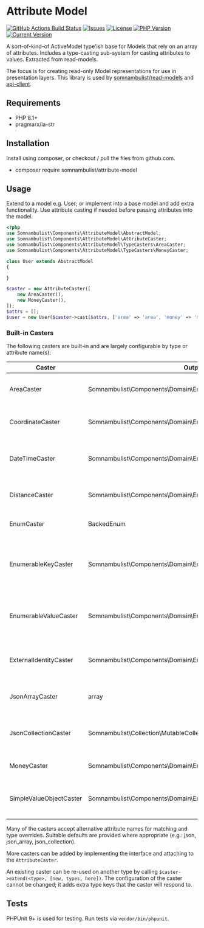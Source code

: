 # Attribute Model

[![GitHub Actions Build Status](https://img.shields.io/github/actions/workflow/status/somnambulist-tech/attribute-model/tests.yml?logo=github&branch=main)](https://github.com/somnambulist-tech/attribute-model/actions?query=workflow%3Atests)
[![Issues](https://img.shields.io/github/issues/somnambulist-tech/attribute-model?logo=github)](https://github.com/somnambulist-tech/attribute-model/issues)
[![License](https://img.shields.io/github/license/somnambulist-tech/attribute-model?logo=github)](https://github.com/somnambulist-tech/attribute-model/blob/master/LICENSE)
[![PHP Version](https://img.shields.io/packagist/php-v/somnambulist/attribute-model?logo=php&logoColor=white)](https://packagist.org/packages/somnambulist/attribute-model)
[![Current Version](https://img.shields.io/packagist/v/somnambulist/attribute-model?logo=packagist&logoColor=white)](https://packagist.org/packages/somnambulist/attribute-model)

A sort-of-kind-of ActiveModel type'ish base for Models that rely on an array of attributes.
Includes a type-casting sub-system for casting attributes to values. Extracted from read-models.

The focus is for creating read-only Model representations for use in presentation layers.
This library is used by [somnambulist/read-models](https://github.com/somnambulist-tech/read-models) and
[api-client](https://github.com/somnambulist-tech/api-client).

## Requirements

 * PHP 8.1+
 * pragmarx/ia-str

## Installation

Install using composer, or checkout / pull the files from github.com.

 * composer require somnambulist/attribute-model

## Usage

Extend to a model e.g. User; or implement into a base model and add extra functionality.
Use attribute casting if needed before passing attributes into the model.

```php
<?php
use Somnambulist\Components\AttributeModel\AbstractModel;
use Somnambulist\Components\AttributeModel\AttributeCaster;
use Somnambulist\Components\AttributeModel\TypeCasters\AreaCaster;
use Somnambulist\Components\AttributeModel\TypeCasters\MoneyCaster;

class User extends AbstractModel
{

}

$caster = new AttributeCaster([
    new AreaCaster(),
    new MoneyCaster(),
]);
$attrs = [];
$user = new User($caster->cast($attrs, ['area' => 'area', 'money' => 'money',]));
```

### Built-in Casters

The following casters are built-in and are largely configurable by type or attribute name(s):

| Caster                  | Output                                                             | Comments                                                                             |
|-------------------------|--------------------------------------------------------------------|--------------------------------------------------------------------------------------|
| AreaCaster              | Somnambulist\Components\Domain\Entities\Types\Measure\Area         | convert a value + unit to an Area value object                                       |
| CoordinateCaster        | Somnambulist\Components\Domain\Entities\Types\Geography\Coordinate | convert lat/long/srid strings to value object                                        |
| DateTimeCaster          | Somnambulist\Components\Domain\Entities\Types\DateTime\DateTime    | convert a date/time in a format to a DateTime object                                 |
| DistanceCaster          | Somnambulist\Components\Domain\Entities\Types\Measure\Distance     | convert a value + unit to a Distance value object                                    |
| EnumCaster              | BackedEnum                                                         | returns a PHP 8.1 backed enum                                                        |
| EnumerableKeyCaster     | Somnambulist\Components\Domain\Entities\AbstractEnumeration        | returns instantiated enumeration object using the member key; may also be a multiton |
| EnumerableValueCaster   | Somnambulist\Components\Domain\Entities\AbstractEnumeration        | returns instantiated enumeration object using the member value                       |
| ExternalIdentityCaster  | Somnambulist\Components\Domain\Entities\Identity\ExternalIdentity  | decodes a JSON string into an ExternalIdentity value object                          |
| JsonArrayCaster         | array                                                              | decodes a JSON string into a simple array                                            |
| JsonCollectionCaster    | Somnambulist\Collection\MutableCollection                          | decodes a JSON string into a collection object                                       |
| MoneyCaster             | Somnambulist\Components\Domain\Entities\Types\Money\Money          | convert a value + ISO currency to value object                                       |
| SimpleValueObjectCaster | Somnambulist\Components\Domain\Entities\AbstractValueObject        | creates value-objects from a single string value e.g. EmailAddress                   |

Many of the casters accept alternative attribute names for matching and type overrides. Suitable
defaults are provided where appropriate (e.g.: json, json_array, json_collection).

More casters can be added by implementing the interface and attaching to the `AttributeCaster`.

An existing caster can be re-used on another type by calling `$caster->extend(<type>, [new, types, here])`.
The configuration of the caster cannot be changed; it adds extra type keys that the caster will
respond to.

## Tests

PHPUnit 9+ is used for testing. Run tests via `vendor/bin/phpunit`.
